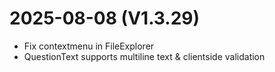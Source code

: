 ﻿# 2025-08-08 (V1.3.29)
- Fix contextmenu in FileExplorer
- QuestionText supports multiline text & clientside validation